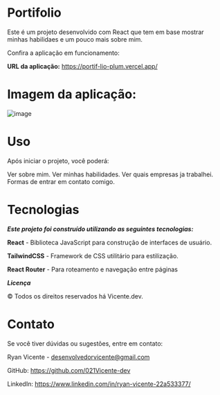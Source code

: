 # Portifolio

Este é um projeto desenvolvido com React que tem em base mostrar minhas habilidaes e um pouco mais sobre mim.

Confira a aplicação em funcionamento:

**URL da aplicação:** https://portif-lio-plum.vercel.app/

# Imagem da aplicação:

![image](https://github.com/user-attachments/assets/4273eb98-6e33-4dad-a95a-02863eca9ca5)


# Uso
Após iniciar o projeto, você poderá:

Ver sobre mim.
Ver minhas habilidades.
Ver quais empresas ja trabalhei.
Formas de entrar em contato comigo.


# Tecnologias

***Este projeto foi construído utilizando as seguintes tecnologias:***

**React** - Biblioteca JavaScript para construção de interfaces de usuário.

**TailwindCSS** - Framework de CSS utilitário para estilização.

**React Router** - Para roteamento e navegação entre páginas

***Licença***

© Todos os direitos reservados há Vicente.dev.


# Contato
Se você tiver dúvidas ou sugestões, entre em contato:

Ryan Vicente - desenvolvedorvicente@gmail.com

GitHub: https://github.com/021Vicente-dev

LinkedIn: https://www.linkedin.com/in/ryan-vicente-22a533377/

